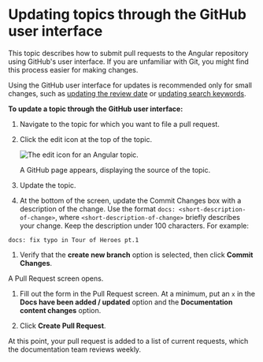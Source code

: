 # Updating topics through the GitHub user interface

This topic describes how to submit pull requests to the Angular repository using GitHub's user interface. If you are unfamiliar with Git, you might find this process easier for making changes.

<div class="alert is-warning">

   Using the GitHub user interface for updates is recommended only for small changes, such as [updating the review date](guide/reviewing-content) or [updating search keywords](guide/updating-search-keywords).

</div>

**To update a topic through the GitHub user interface:**

1. Navigate to the topic for which you want to file a pull request.

1. Click the edit icon at the top of the topic.

   <div class="lightbox">
    <img src="generated/images/guide/contributors-guide/edit-icon.png" alt="The edit icon for an Angular topic.">
   </div>

   A GitHub page appears, displaying the source of the topic.

1. Update the topic.

1. At the bottom of the screen, update the Commit Changes box with a description of the change. Use the format `docs: <short-description-of-change>`, where `<short-description-of-change>` briefly describes your change. Keep the description under 100 characters. For example:

  `docs: fix typo in Tour of Heroes pt.1`

1. Verify that the **create new branch** option is selected, then click **Commit Changes**.

  A Pull Request screen opens.

1. Fill out the form in the Pull Request screen. At a minimum, put an `x` in the **Docs have been added / updated** option and the **Documentation content changes** option.

1. Click **Create Pull Request**.

At this point, your pull request is added to a list of current requests, which the documentation team reviews weekly.
